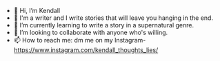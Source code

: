 - 👋 Hi, I’m Kendall
- 👀 I'm a writer and I write stories that will leave you hanging in the end.
- 🌱 I’m currently learning to write a story in a supernatural genre.
- 💞️ I’m looking to collaborate with anyone who's willing.
- 📫 How to reach me: dm me on my Instagram-https://www.instagram.com/kendall_thoughts_lies/

<!---
kendallxdoll/kendallxdoll is a ✨ a writer ✨ repository because its `README.md` (this file) appears on your GitHub profile.
You can click the Preview link to take a look at your changes.
--->
